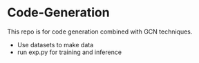 # Code-Generation
This repo is for code generation combined with GCN techniques. 

- Use datasets to make data
- run exp.py for training and inference
